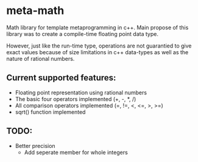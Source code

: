 meta-math
=========

Math library for template metaprogramming in c++. Main propose of this library was to create a compile-time floating point data type.

However, just like the run-time type, operations are not guarantied to give exact values because of size limitations in c++ data-types as well as the nature of rational numbers.

Current supported features:
---------------------------

- Floating point representation using rational numbers
- The basic four operators implemented (+, -, *, /)
- All comparison operators implemented (=, !=, <, <=, >, >=)
- sqrt() function implemented

TODO:
-----

- Better precision
  - Add seperate member for whole integers
